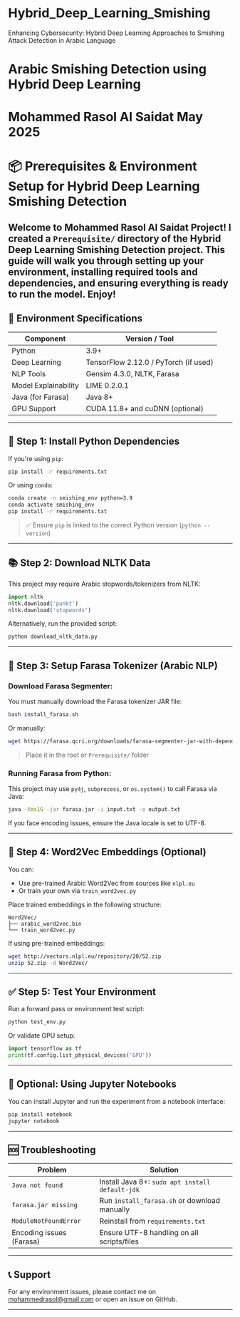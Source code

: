 # Hybrid_Deep_Learning_Smishing
Enhancing Cybersecurity: Hybrid Deep Learning Approaches to Smishing Attack Detection in Arabic Language
#  Arabic Smishing Detection using Hybrid Deep Learning
# Mohammed Rasol Al Saidat May 2025


# 📦 Prerequisites & Environment Setup for Hybrid Deep Learning Smishing Detection

Welcome to Mohammed Rasol Al Saidat Project! I created a  `Prerequisite/` directory of the **Hybrid Deep Learning Smishing Detection** project.
This guide will walk you through setting up your environment, installing required tools and dependencies, and ensuring everything is ready to run the model.
Enjoy!
---

## 🧰 Environment Specifications

| Component          | Version / Tool                      |
|--------------------|-------------------------------------|
| Python             | 3.9+                                |
| Deep Learning      | TensorFlow 2.12.0 / PyTorch (if used)|
| NLP Tools          | Gensim 4.3.0, NLTK, Farasa          |
| Model Explainability | LIME 0.2.0.1                      |
| Java (for Farasa)  | Java 8+                             |
| GPU Support        | CUDA 11.8+ and cuDNN (optional)     |

---

## 🔧 Step 1: Install Python Dependencies

If you're using `pip`:
```bash
pip install -r requirements.txt
```

Or using `conda`:
```bash
conda create -n smishing_env python=3.9
conda activate smishing_env
pip install -r requirements.txt
```

> ✅ Ensure `pip` is linked to the correct Python version (`python --version`)

---

## 📚 Step 2: Download NLTK Data

This project may require Arabic stopwords/tokenizers from NLTK:

```python
import nltk
nltk.download('punkt')
nltk.download('stopwords')
```

Alternatively, run the provided script:
```bash
python download_nltk_data.py
```

---

## 🧠 Step 3: Setup Farasa Tokenizer (Arabic NLP)

### Download Farasa Segmenter:

You must manually download the Farasa tokenizer JAR file:

```bash
bash install_farasa.sh
```

Or manually:

```bash
wget https://farasa.qcri.org/downloads/farasa-segmenter-jar-with-dependencies.jar -O farasa.jar
```

> Place it in the root or `Prerequisite/` folder

### Running Farasa from Python:

This project may use `py4j`, `subprocess`, or `os.system()` to call Farasa via Java:

```bash
java -Xmx1G -jar farasa.jar -i input.txt -o output.txt
```

If you face encoding issues, ensure the Java locale is set to UTF-8.

---

## 💾 Step 4: Word2Vec Embeddings (Optional)

You can:
- Use pre-trained Arabic Word2Vec from sources like `nlpl.eu`
- Or train your own via `train_word2vec.py`

Place trained embeddings in the following structure:

```
Word2Vec/
├── arabic_word2vec.bin
└── train_word2vec.py
```

If using pre-trained embeddings:
```bash
wget http://vectors.nlpl.eu/repository/20/52.zip
unzip 52.zip -d Word2Vec/
```

---

## ✅ Step 5: Test Your Environment

Run a forward pass or environment test script:

```bash
python test_env.py
```

Or validate GPU setup:

```python
import tensorflow as tf
print(tf.config.list_physical_devices('GPU'))
```

---

## 🧩 Optional: Using Jupyter Notebooks

You can install Jupyter and run the experiment from a notebook interface:

```bash
pip install notebook
jupyter notebook
```

---

## 🆘 Troubleshooting

| Problem                     | Solution                                      |
|----------------------------|-----------------------------------------------|
| `Java not found`           | Install Java 8+: `sudo apt install default-jdk`|
| `farasa.jar missing`       | Run `install_farasa.sh` or download manually  |
| `ModuleNotFoundError`      | Reinstall from `requirements.txt`             |
| Encoding issues (Farasa)   | Ensure UTF-8 handling on all scripts/files    |

---

## 📞 Support

For any environment issues, please contact me on mohammedrasol@gmail.com or open an issue on GitHub.

---

